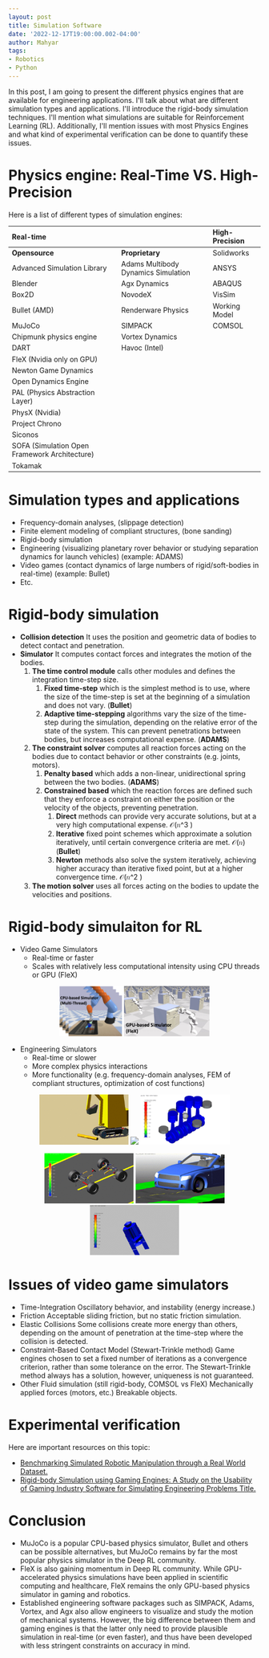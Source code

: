 ```yaml
---
layout: post
title: Simulation Software
date: '2022-12-17T19:00:00.002-04:00'
author: Mahyar
tags:
- Robotics
- Python
---
```



In this post, I am going to present the different physics engines that are available for engineering applications. I'll talk about what are different simulation types and applications. I'll introduce the rigid-body simulation techniques. I'll mention what simulations are suitable for Reinforcement Learning (RL). Additionally, I'll mention issues with most Physics Engines and what kind of experimental verification can be done to quantify these issues.

# Physics engine: Real-Time VS. High-Precision
Here is a list of different types of simulation engines:


|Real-time | |High-Precision |
| :-     |    :-   |  :- |
| **Opensource**      | **Proprietary** | Solidworks |
| Advanced Simulation Library      | Adams Multibody Dynamics Simulation        |  ANSYS |
| Blender   | Agx Dynamics        | ABAQUS |
|Box2D|NovodeX|VisSim|
|Bullet (AMD)|Renderware Physics|Working Model|
|MuJoCo|SIMPACK|COMSOL|
|Chipmunk physics engine|Vortex Dynamics||
|DART|Havoc (Intel)|||
|FleX (Nvidia only on GPU)|||
|Newton Game Dynamics|||
|Open Dynamics Engine|||
|PAL (Physics Abstraction Layer) |||
|PhysX (Nvidia)|||
|Project Chrono |||
|Siconos|||
|SOFA (Simulation Open Framework Architecture)|||
|Tokamak|||



# Simulation types and applications
- Frequency-domain analyses, (slippage detection) 
- Finite element modeling of compliant structures, (bone sanding)
- Rigid-body simulation
- Engineering (visualizing planetary rover behavior or studying separation dynamics for launch vehicles) (example: ADAMS)
- Video games (contact dynamics of large numbers of rigid/soft-bodies in real-time) (example: Bullet)
- Etc.

# Rigid-body simulation
- **Collision detection**
It uses the position and geometric data of bodies to detect contact and penetration.
- **Simulator**
It computes contact forces and integrates the motion of the bodies.
    1. **The time control module** calls other modules and defines the integration time-step size. 
        1. **Fixed time-step** which is the simplest method is to use, where the size of the time-step is set at the beginning of a simulation and does not vary. (**Bullet**)
        2. **Adaptive time-stepping** algorithms vary the size of the time-step during the simulation, depending on the relative error of the state of the system. This can prevent penetrations between bodies, but increases computational expense. (**ADAMS**)
    2. **The constraint solver** computes all reaction forces acting on the bodies due to contact behavior or other constraints (e.g. joints, motors). 
        1. **Penalty based** which adds a non-linear, unidirectional spring between the two bodies. (**ADAMS**)
        2. **Constrained based** which the reaction forces are defined such that they enforce a constraint on either the position or the velocity of the objects, preventing penetration. 
            1. **Direct** methods can provide very accurate solutions, but at a very high computational expense. 𝒪(𝑛^3 )
            2. **Iterative** fixed point schemes which approximate a solution iteratively, until certain convergence criteria are met.  𝒪(𝑛) (**Bullet**)
            3. **Newton** methods also solve the system iteratively, achieving higher accuracy than iterative fixed point, but at a higher convergence time. 𝒪(𝑛^2 )  
    3. **The motion solver** uses all forces acting on the bodies to update the velocities and positions.
    
# Rigid-body simulaiton for RL
- Video Game Simulators
    - Real-time or faster
    - Scales with relatively less computational intensity using CPU threads or GPU (FleX)

<p align="center">
<img src="/img/simulation/bullet.png" height="100">
<img src="/img/simulation/flex.png" height="100">
</p>

- Engineering Simulators
    - Real-time or slower
    - More complex physics interactions
    - More functionality (e.g. frequency-domain analyses, FEM of compliant structures, optimization of cost functions)

<p align="center">
<img src="/img/simulation/atv_excavator_0.gif" height="100">
<img src="/img/simulation/dynamics.gif" height="100">
<img src="/img/simulation/flexible_body_1_0.gif" height="100">
</p>
<p align="center">
<img src="/img/simulation/viewflex_0.gif" height="100">
<img src="/img/simulation/ftire_sportscar.gif" height="100">
<img src="/img/simulation/flexible_body_2.gif" height="100">
</p>

# Issues of video game simulators
- Time-Integration
Oscillatory behavior, and instability (energy increase.)
- Friction
Acceptable sliding friction, but no static friction simulation.
- Elastic Collisions
Some collisions create more energy than others, depending on the amount of penetration at the time-step where the collision is detected.
- Constraint-Based Contact Model (Stewart-Trinkle method)
Game engines chosen to set a fixed number of iterations as a convergence criterion, rather than some tolerance on the error.
The Stewart-Trinkle method always has a solution, however, uniqueness is not guaranteed.
- Other
Fluid simulation (still rigid-body, COMSOL vs FleX)
Mechanically applied forces (motors, etc.) 
Breakable objects.

# Experimental verification
Here are important resources on this topic:
- [Benchmarking Simulated Robotic Manipulation through a Real World Dataset.](https://arxiv.org/abs/1911.01557)
- [Rigid-body Simulation using Gaming Engines: A Study on the Usability of Gaming Industry Software for Simulating Engineering Problems
Title.](https://repository.tudelft.nl/islandora/object/uuid%3Ad6381efc-b79f-4d6a-92c6-20ced2968efe)

# Conclusion

- MuJoCo is a popular CPU-based physics simulator, Bullet and others can be possible alternatives, but MuJoCo remains by far the most popular physics simulator in the Deep RL community. 
- FleX is also gaining momentum in Deep RL community. While GPU-accelerated physics simulations have been  applied in scientific computing and healthcare, FleX remains the only GPU-based physics simulator in gaming and robotics.
- Established engineering software packages such as SIMPACK, Adams, Vortex, and Agx also allow engineers to visualize and study the motion of mechanical systems. However, the big difference between them and gaming engines is that the latter only need to provide plausible simulation in real-time (or even faster), and thus have been developed with less stringent constraints on accuracy in mind. 



